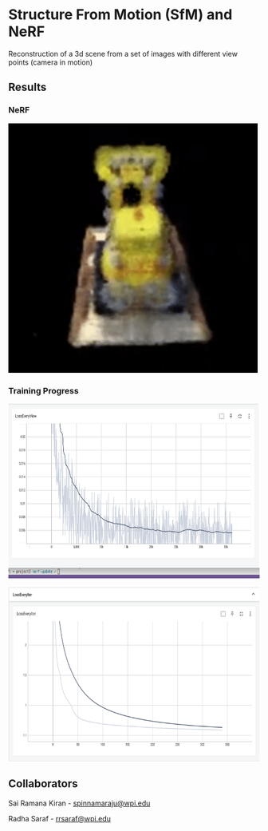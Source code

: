 # Structure From Motion (SfM) and NeRF
Reconstruction of a 3d scene from a set of images with different view points (camera in motion)

## Results

### NeRF
<p float="middle">
<img src="phase2/outputs/lego_gif.gif" width="500" height="500"/>
</p>

### Training Progress
<p float="middle">
<img src="phase2/outputs/loss_every_view.png" width="700" height="350"/>
</p>


<p float="middle">
<img src="phase2/outputs/loss_every_iter.png" width="700" height="350"/>
</p>


## Collaborators
Sai Ramana Kiran - spinnamaraju@wpi.edu

Radha Saraf - rrsaraf@wpi.edu
